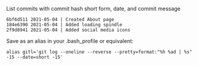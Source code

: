 
List commits with commit hash short form, date, and commit message
```
6bf6d511 2021-05-04 | Created About page
184e6390 2021-05-04 | Added loading spindle
2f9d8941 2021-05-04 | Added social media icons
```

Save as an alias in your .bash_profile or equivalent:
```
alias gitl='git log --oneline --reverse --pretty=format:"%h %ad | %s" -15 --date=short -15'
```

